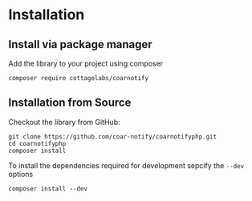# Installation

## Install via package manager

Add the library to your project using composer

```
composer require cottagelabs/coarnotify
```

## Installation from Source

Checkout the library from GitHub:

```console
git clone https://github.com/coar-notify/coarnotifyphp.git
cd coarnotifyphp
composer install
```

To install the dependencies required for development sepcify the `--dev` options

```console
composer install --dev
```